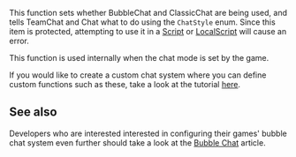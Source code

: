 This function sets whether BubbleChat and ClassicChat are being used, and tells TeamChat and Chat what to do using the `ChatStyle` enum. Since this item is protected, attempting to use it in a [Script](https://developer.roblox.com/en-us/api-reference/class/Script) or [LocalScript](https://developer.roblox.com/en-us/api-reference/class/LocalScript) will cause an error.

This function is used internally when the chat mode is set by the game.

If you would like to create a custom chat system where you can define custom functions such as these, take a look at the tutorial [here](https://developer.roblox.com/articles/Lua-Chat-System).

See also
--------

Developers who are interested interested in configuring their games' bubble chat system even further should take a look at the [Bubble Chat](https://developer.roblox.com/en-us/articles/Bubble-Chat) article.